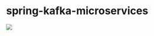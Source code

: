 # spring-kafka-microservices
<img src="https://user-images.githubusercontent.com/113698340/232831064-1606dee0-2b45-4d5c-bf23-b6c7c0592c71.png">

